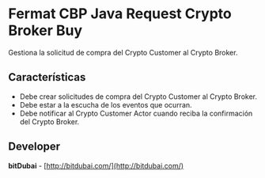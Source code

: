 # Fermat CBP Java Request Crypto Broker Buy

Gestiona la solicitud de compra del Crypto Customer al Crypto Broker.

## Características
* Debe crear solicitudes de compra del Crypto Customer al Crypto Broker.
* Debe estar a la escucha de los eventos que ocurran.
 * Debe notificar al Crypto Customer Actor cuando reciba la confirmación del Crypto Broker.

## Developer

**bitDubai** - [http://bitdubai.com/](http://bitdubai.com/)
